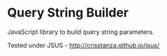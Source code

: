 # Query String Builder
JavaScript library to build query string parameters.

Tested under JSUS - http://crisstanza.github.io/jsus/
